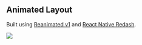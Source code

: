 ## Animated Layout

Built using [Reanimated v1](https://github.com/software-mansion/react-native-reanimated) and [React Native Redash](https://github.com/wcandillon/react-native-redash).

![](https://media.giphy.com/media/d89LlMi6o1r0GVMF5o/giphy.gif)
